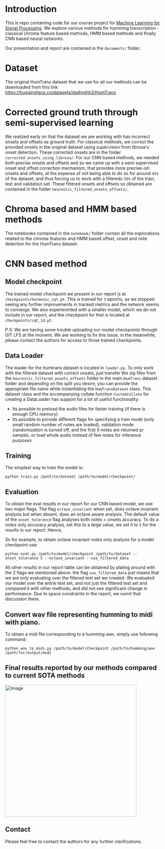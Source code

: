 # Introduction

This is repo containing code for our course project for [Machine Learning for Signal Processing](https://ycemsubakan.github.io/mlsp.html). We explore various methods for humming transcription - classical chroma feature based methods, HMM based methods and finally CNN based neural networks.

Our presentation and report are contained in the `documents/` folder.

# Dataset
The original HumTrans dataset that we use for all our methods can be downloaded from this link: https://huggingface.co/datasets/dadinghh2/HumTrans

# Corrected ground truth through semi-supervised learning
We realized early on that the dataset we are working with has incorrect onsets and offsets as ground truth. For classical methods, we correct the provided onsets in the original dataset using supervision from librosa's onset detection. These corrected onsets are in the folder `corrected_onsets_using_librosa/`. For our CNN based methods, we needed both precise onsets and offsets and so we came up with a semi supervised onset and offset correction mechanism, that provides more precise-ish onsets and offsets, at the expense of not being able to do so for around `45%` of the dataset, and thus forcing us to work  with a filteredc `55%` of the train, test and validation set. These filtered onsets and offsets so obtained are contained in the folder `heurestic_filtered_onsets_offsets/`.

# Chroma based and HMM based methods
The notebooks contained in the `notebook/` folder contain all the explorations related to the chroma features and HMM based offset, onset and note detection for the HumTrans dataset.

# CNN based method
## Model checkpoint
The trained model checkpoint we present in our report is at `checkpoints/harmonic_cqt.pt`. This is trained for `3` epochs, as we stopped seeing any further improvements in tracked metrics and the network seems to converge. We also experiemnted with a smaller model, which we do not include in our report, and the checkpoint for that is located at `checkpoints/cqt_1d.pt`.

P.S: We are having some trouble uploading our model checkpoints through GIT LFS at the moment. We are working to fix this issue, in the meanwhile, please contact the authors for access to those trained checkpoints.

## Data Loader
The loader for the humtrans  dataset is located in `loader.py`. To only work with the filtered dataset with correct onsets, just transfer the zip files from the `heurestic_filtered_onsets_offsets` folder in  the main `HumTrans` dataset folder and depending on the split you desire, you can provide the appropriate file name  while instantiating the `HumTransDataset` class. This dataset class and the accompanying collate function `CustomCollate` for creating a DataLoader has support for a lot of useful functionality:
- Its possible to preload the audio files for faster training (if there is enough CPU memory)
- Its possible to provide different flags for specifying a train mode (only small random number of notes are loaded), validation mode (randomization is turned off, and the first 5 notes are returned pr sample), or load whole audio instead of few notes for inference purposes.

## Training 
The simplest way to train the model is:

```
python train.py /path/to/dataset /path/to/model/checkpoint/
```

## Evaluation
To obtain the eval results in our report for our CNN based model, we use two major flags. The flag `octave_invariant` when set, does octave invariant analysis but when absent, does an octave aware analysis. The default value of the `onset_tolerance` flag  analyses both notes + onsets accuracy. To do a notes only accuracy analysis, set this to a large value, we set it to `5` for the results in our report. Hence, 

So for example, to obtain octave invariant notes only analysis for a model checkpoint use:
```
python eval.py /path/to/model/checkpoint /path/to/dataset --onset_tolerance 5 --octave_invariant --use_filtered_data
```
All other results in our report table can be obtained by plating around with the 2 flags we mentioned above. the flag `use_filtered_data` just means that we are only evaluating over the filtered test set we created. We evaluated our model over the entrie test set, and not just the filtered test set and compared it with other methods, and did not see significant change in performance. Due to space constraints in the report, we oomit that discussion there. 

## Convert wav file representing humming to midi with piano.
To obtain a midi file corresponding to a humming wav, simply use following command:
```
python wav_to_midi.py /path/to/model/checkpoint /path/to/humming/wav /path/for/output/midi
```

## Final results reported by our methods compared to current SOTA methods
<img width="426" alt="image" src="https://github.com/shubham-gupta-30/piano_transcription/assets/127571426/51fca2c1-d9f7-436b-979d-f3028092687c">


## Contact
Please feel free to contact the authors for any further clarifications.
